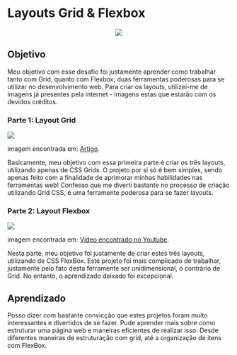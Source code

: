 # Layouts Grid & Flexbox
<p align="center">
<img loading="lazy" src="http://img.shields.io/static/v1?label=STATUS&message=CONCLUIDO&color=GREEN&style=for-the-badge"> 
</p>

## Objetivo
Meu objetivo com esse desafio foi justamente aprender como trabalhar tanto com Grid, quanto com Flexbox; duas ferramentas poderosas para se utilizar no desenvolvimento web. Para criar os layouts, utilizei-me de imagens já presentes pela internet - imagens estas que estarão com os devidos créditos.

### Parte 1: Layout Grid
<img loading="lazy" src="https://github.com/Vinicius-Iankoski/Layouts-Grid/assets/158093034/5b5b8af9-a708-4f46-b8fa-f059ea611f1e">
<p>imagem encontrada em: <a href="https://www.dio.me/articles/grid-css-resumao">Artigo</a>.</p>
Basicamente, meu objetivo com essa primeira parte é criar os três layouts, utilizando apenas de CSS Grids. O projeto por si só é bem simples, sendo apenas feito com a finalidade de aprimorar minhas habilidades nas ferramentas web! 
Confesso que me diverti bastante no processo de criação utilizando Grid CSS, é uma ferramente poderosa para se fazer layouts.

### Parte 2: Layout Flexbox
<img loading="lazy" src="https://github.com/Vinicius-Iankoski/Layouts-GridFlex/assets/158093034/262445fd-d4e5-4334-9cd8-5c48e674b422">
<p>imagem encontrada em: <a href="https://youtu.be/S0a7PEOi0do?si=775jduJ3-0Or_qog">Vídeo encontrado no Youtube</a>.</p>
Nesta parte, meu objetivo foi justamente de criar estes três layouts, utilizando de CSS FlexBox. Este projeto foi mais complicado de trabalhar, justamente pelo fato desta ferramente ser unidimensional, o contrário de Grid. No entanto, o aprendizado deixado foi excepcional.

## Aprendizado
Posso dizer com bastante convicção que estes projetos foram muito interessantes e divertidos de se fazer. Pude aprender mais sobre como estruturar uma página web e maneiras eficientes de realizar isso. Desde diferentes maneiras de estruturação com grid, até a organização de itens com FlexBox.
